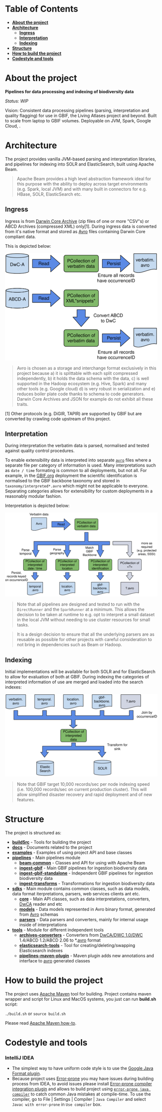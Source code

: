 # Table of Contents

- [**About the project**](#about-the-project)
- [**Architecture**](.#architecture)
    - [**Ingress**](.#ingress)
    - [**Interpretation**](.#interpretation)
    - [**Indexing**](.#indexing)
- [**Structure**](.#structure)
- [**How to build the project**](.#how-to-build-the-project)
- [**Codestyle and tools**](.#codestyle-and-tools)

# About the project

**Pipelines for data processing and indexing of biodiversity data**

_Status: WIP_

Vision: Consistent data processing pipelines (parsing, interpretation and quality flagging) for use in GBIF, the Living Atlases project and beyond.
Built to scale from laptop to GBIF volumes. Deployable on JVM, Spark, Google Cloud, <insert your favourite cloud provider here>.

# Architecture

The project provides vanilla JVM-based parsing and interpretation libraries, and pipelines for indexing into SOLR and ElasticSearch, built using Apache Beam.

> Apache Beam provides a high level abstraction framework ideal for this purpose with the ability to deploy across target environments (e.g. Spark, local JVM) and with many built in connectors for e.g. HBase, SOLR, ElasticSearch etc.

## Ingress

Ingress is from [Darwin Core Archive](https://www.tdwg.org/standards/dwc/) (zip files of one or more "CSV"s) or ABCD Archives (compressed XML) only[1].
During ingress data is converted from it's native format and stored as [Avro](https://avro.apache.org/docs/current/) files containing Darwin Core compliant data.

This is depicted below:

![Ingress](./docs/images/ingress.svg)

> Avro is chosen as a storage and interchange format exclusively in this project because a) it is splittable with each split compressed independently, b) it holds the data schema with the data, c) is well supported in the Hadoop ecosystem (e.g. Hive, Spark) and many other tools (e.g. Google cloud) d) is very robust in serialization and e) reduces boiler plate code thanks to schema to code generators. Darwin Core Archives and JSON for example do not exhibit all these traits.

[1] Other protocols (e.g. DiGIR, TAPIR) are supported by GBIF but are converted by crawling code upstream of this project.

## Interpretation

During interpretation the verbatim data is parsed, normalised and tested against quality control procedures.

To enable extensibility data is interpreted into separate [`avro`](https://avro.apache.org/docs/current/) files where a separate file per category of information is used.  Many interpretations such as `date / time` formating is common to all deployments, but not all.
For example, in the [GBIF.org](https://www.gbif.org) deployment the scientific identification is normalised to the GBIF backbone taxonomy and stored in `taxonomy/interpreted*.avro` which might not be applicable to everyone.
Separating categories allows for extensibility for custom deployments in a reasonably modular fashion.

Interpretation is depicted below:

![Ingress](./docs/images/interpret.svg)

> Note that all pipelines are designed and tested to run with the `DirectRunner` and the `SparkRunner` at a minimum.  This allows the decision to be taken at runtime to e.g. opt to interpret a small dataset in the local JVM without needing to use cluster resources for small tasks.

> It is a design decision to ensure that all the underlying parsers are as reusable as possible for other projects with careful consideration to not bring in dependencies such as Beam or Hadoop.

## Indexing

Initial implementations will be available for both SOLR and for ElasticSearch to allow for evaluation of both at GBIF.
During indexing the categories of interpreted information of use are merged and loaded into the search indexes:

![Ingress](./docs/images/index.svg)

> Note that GBIF target 10,000 records/sec per node indexing speed (i.e. 100,000 records/sec on current production cluster).  This will allow simplified disaster recovery and rapid deployment and of new features.

# Structure

The project is structured as:

- [**buildSrc**](./buildSrc) - Tools for building the project
- [**docs**](./docs) - Documents related to the project
- [**examples**](./examples) - Examples of using project API and base classes
- [**pipelines**](./pipelines) - Main pipelines module
    - [**beam-common**](./pipelines/beam-common) - Classes and API for using with Apache Beam
    - [**ingest-gbif**](./pipelines/ingest-gbif) - Main GBIF pipelines for ingestion biodiversity data
    - [**ingest-gbif-standalone**](./pipelines/ingest-gbif-standalone) - Independent GBIF pipelines for ingestion biodiversity data
    - [**ingest-transforms**](./pipelines/ingest-transforms) - Transformations for ingestion biodiversity data
- [**sdks**](./sdks) - Main module contains common classes, such as data models, data format iterpretations, parsers, web services clients ant etc.
    - [**core**](./sdks/core) - Main API classes, such as data interpretations, converters, [DwCA](https://www.tdwg.org/standards/dwc/) reader and etc
    - [**models**](./sdks/models) - Data models represented in Avro binary format, generated from [Avro](https://avro.apache.org/docs/current/) schemas
    - [**parsers**](./sdks/parsers) - Data parsers and converters, mainly for internal usage inside of interpretations
- [**tools**](./tools) - Module for different independent tools
    - [**archives-converters**](./tools/archives-converters) - Converters from [DwCA/DWC 1.0/DWC](https://www.tdwg.org/standards/dwc/) 1.4/ABCD 1.2/ABCD 2.06 to *.[avro](https://avro.apache.org/docs/current/) format
    - [**elasticsearch-tools**](./tools/elasticsearch-tools) - Tool for creating/deleting/swapping Elasticsearch indexes
    - [**pipelines-maven-plugin**](./tools/pipelines-maven-plugin) - Maven plugin adds new annotations and interface to [avro](https://avro.apache.org/docs/current/) generated classes

# How to build the project

The project uses [Apache Maven](https://maven.apache.org/) tool for building. Project contains maven wrapper and script for Linux and MacOS systems, you just can run **build.sh** script:

```./build.sh``` or ```source build.sh```

Please read [Apache Maven how-to](https://maven.apache.org/run.html).

# Codestyle and tools
### IntelliJ IDEA
- The simplest way to have uniform code style is to use the [Google Java Format plugin](https://plugins.jetbrains.com/plugin/8527-google-java-format).
- Because project uses [Error-prone](https://code.google.com/p/error-prone) you may have issues during building process from IDEA, to avoid issues please install [Error-prone compiler integration plugin](https://plugins.jetbrains.com/plugin/7349-error-prone-compiler-integration) and allows to build project using [`error-prone java compiler`](https://code.google.com/p/error-prone) to catch common Java mistakes at compile-time. To use the compiler, go to File | Settings | Compiler | `Java Compiler` and select `Javac with error-prone` in `Use compiler` box.